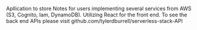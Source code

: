 Apllication to store Notes for users implementing several services from AWS (S3, Cognito, Iam, DynamoDB). Utilizing React for the front end. To see the back end APIs please visit github.com/tylerdburrell/serverless-stack-API
